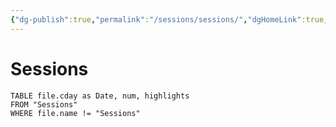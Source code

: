 ```yaml
---
{"dg-publish":true,"permalink":"/sessions/sessions/","dgHomeLink":true,"dgPassFrontmatter":false}
---
```


# Sessions
 
```dataview
TABLE file.cday as Date, num, highlights
FROM "Sessions"
WHERE file.name != "Sessions"
```
